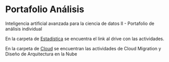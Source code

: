 # Portafolio Análisis
Inteligencia artificial avanzada para la ciencia de datos II - Portafolio de análisis individual

En la carpeta de [Estadística](Estadistica) se encuentra el link al drive con las actividades.

En la carpeta de [Cloud](Cloud) se encuentran las actividades de Cloud Migration y Diseño de Arquitectura en la Nube
